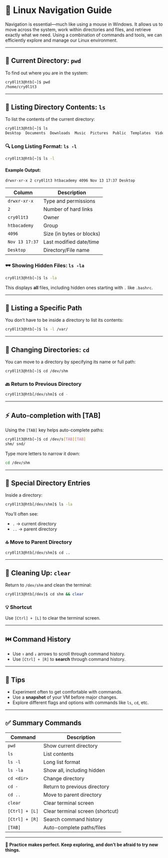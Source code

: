 
# 🧭 Linux Navigation Guide

Navigation is essential—much like using a mouse in Windows. It allows us to move across the system, work within directories and files, and retrieve exactly what we need. Using a combination of commands and tools, we can efficiently explore and manage our Linux environment.

---

## 📍 Current Directory: `pwd`

To find out where you are in the system:

```bash
cry0l1t3@htb[~]$ pwd
/home/cry0l1t3
```

---

## 📂 Listing Directory Contents: `ls`

To list the contents of the current directory:

```bash
cry0l1t3@htb[~]$ ls
Desktop  Documents  Downloads  Music  Pictures  Public  Templates  Videos
```

### 🔍 Long Listing Format: `ls -l`

```bash
cry0l1t3@htb[~]$ ls -l
```

#### Example Output:
```
drwxr-xr-x 2 cry0l1t3 htbacademy 4096 Nov 13 17:37 Desktop
```

| Column | Description |
|--------|-------------|
| `drwxr-xr-x` | Type and permissions |
| `2` | Number of hard links |
| `cry0l1t3` | Owner |
| `htbacademy` | Group |
| `4096` | Size (in bytes or blocks) |
| `Nov 13 17:37` | Last modified date/time |
| `Desktop` | Directory/File name |

### 🕶️ Showing Hidden Files: `ls -la`

```bash
cry0l1t3@htb[~]$ ls -la
```

This displays **all** files, including hidden ones starting with `.` like `.bashrc`.

---

## 📁 Listing a Specific Path

You don’t have to be inside a directory to list its contents:

```bash
cry0l1t3@htb[~]$ ls -l /var/
```

---

## 🚶 Changing Directories: `cd`

You can move to a directory by specifying its name or full path:

```bash
cry0l1t3@htb[~]$ cd /dev/shm
```

### 🔙 Return to Previous Directory

```bash
cry0l1t3@htb[/dev/shm]$ cd -
```

---

## ⚡ Auto-completion with [TAB]

Using the `[TAB]` key helps auto-complete paths:

```bash
cry0l1t3@htb[~]$ cd /dev/s[TAB][TAB]
shm/ snd/
```

Type more letters to narrow it down:

```bash
cd /dev/shm
```

---

## 📌 Special Directory Entries

Inside a directory:

```bash
cry0l1t3@htb[/dev/shm]$ ls -la
```

You’ll often see:

- `.` → current directory
- `..` → parent directory

### 🔝 Move to Parent Directory

```bash
cry0l1t3@htb[/dev/shm]$ cd ..
```

---

## 🧼 Cleaning Up: `clear`

Return to `/dev/shm` and clean the terminal:

```bash
cry0l1t3@htb[/dev]$ cd shm && clear
```

### 💡 Shortcut

Use `[Ctrl] + [L]` to clear the terminal screen.

---

## ⏮️ Command History

- Use `↑` and `↓` arrows to scroll through command history.
- Use `[Ctrl] + [R]` to **search** through command history.

---

## 🧪 Tips

- Experiment often to get comfortable with commands.
- Use a **snapshot** of your VM before major changes.
- Explore different flags and options with commands like `ls`, `cd`, etc.

---

## ✅ Summary Commands

| Command | Description |
|--------|-------------|
| `pwd` | Show current directory |
| `ls` | List contents |
| `ls -l` | Long list format |
| `ls -la` | Show all, including hidden |
| `cd <dir>` | Change directory |
| `cd -` | Return to previous directory |
| `cd ..` | Move to parent directory |
| `clear` | Clear terminal screen |
| `[Ctrl] + [L]` | Clear terminal screen (shortcut) |
| `[Ctrl] + [R]` | Search command history |
| `[TAB]` | Auto-complete paths/files |

---

📘 **Practice makes perfect. Keep exploring, and don’t be afraid to try new things.**